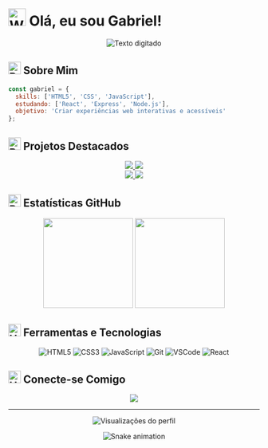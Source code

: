 # <img src="https://raw.githubusercontent.com/Tarikul-Islam-Anik/Animated-Fluent-Emojis/master/Emojis/Hand%20gestures/Waving%20Hand.png" alt="Waving Hand" width="35" height="35" /> Olá, eu sou Gabriel!

<div align="center">
  <img src="https://readme-typing-svg.herokuapp.com/?font=Fira+Code&pause=1000&color=3584E4&size=30&center=true&vCenter=true&width=600&lines=Desenvolvedor+Front-End;REACT+%7C+NODE+%7C+JavaScript;Appaixonado+por+criar+experiências+web" alt="Texto digitado">
</div>

## <img src="https://raw.githubusercontent.com/Tarikul-Islam-Anik/Animated-Fluent-Emojis/master/Emojis/Objects/Desktop%20Computer.png" alt="Desktop Computer" width="25" height="25" /> Sobre Mim

```javascript
const gabriel = {
  skills: ['HTML5', 'CSS', 'JavaScript'],
  estudando: ['React', 'Express', 'Node.js'],
  objetivo: 'Criar experiências web interativas e acessíveis'
};
```

## <img src="https://raw.githubusercontent.com/Tarikul-Islam-Anik/Animated-Fluent-Emojis/master/Emojis/Objects/Rocket.png" alt="Rocket" width="25" height="25" /> Projetos Destacados

<div align="center">
  <a href="https://github.com/GabrielDevelop777/pedido-via-wpp">
    <img src="https://github-readme-stats.vercel.app/api/pin/?username=GabrielDevelop777&repo=pedido-via-wpp&theme=tokyonight" />
  </a>
  <a href="https://github.com/GabrielDevelop777/gestor-de-tarefas">
    <img src="https://github-readme-stats.vercel.app/api/pin/?username=GabrielDevelop777&repo=gestor-de-tarefas&theme=tokyonight" />
  </a>
</div>

<div align="center">
  <a href="https://github.com/GabrielDevelop777/snake-game">
    <img src="https://github-readme-stats.vercel.app/api/pin/?username=GabrielDevelop777&repo=snake-game&theme=tokyonight" />
  </a>
  <a href="https://github.com/GabrielDevelop777/dev-previsao">
    <img src="https://github-readme-stats.vercel.app/api/pin/?username=GabrielDevelop777&repo=dev-previsao&theme=tokyonight" />
  </a>
</div>

## <img src="https://raw.githubusercontent.com/Tarikul-Islam-Anik/Animated-Fluent-Emojis/master/Emojis/Objects/Bar%20Chart.png" alt="Bar Chart" width="25" height="25" /> Estatísticas GitHub

<div align="center">
  <img height="180em" src="https://github-readme-stats.vercel.app/api?username=GabrielDevelop777&show_icons=true&theme=tokyonight&include_all_commits=true&count_private=true"/>
  <img height="180em" src="https://github-readme-stats.vercel.app/api/top-langs/?username=GabrielDevelop777&layout=compact&langs_count=7&theme=tokyonight"/>
</div>

## <img src="https://raw.githubusercontent.com/Tarikul-Islam-Anik/Animated-Fluent-Emojis/master/Emojis/Objects/Hammer%20and%20Wrench.png" alt="Hammer and Wrench" width="25" height="25" /> Ferramentas e Tecnologias

<div align="center">
  <img src="https://img.shields.io/badge/HTML5-E34F26?style=for-the-badge&logo=html5&logoColor=white" alt="HTML5"/>
  <img src="https://img.shields.io/badge/CSS3-1572B6?style=for-the-badge&logo=css3&logoColor=white" alt="CSS3"/>
  <img src="https://img.shields.io/badge/JavaScript-F7DF1E?style=for-the-badge&logo=javascript&logoColor=black" alt="JavaScript"/>
  <img src="https://img.shields.io/badge/Git-F05032?style=for-the-badge&logo=git&logoColor=white" alt="Git"/>
  <img src="https://img.shields.io/badge/Visual_Studio_Code-007ACC?style=for-the-badge&logo=visual-studio-code&logoColor=white" alt="VSCode"/>
  <img src="https://img.shields.io/badge/React-007ACC?style=for-the-badge&logo=react&logoColor=white" alt="React"/>
</div>

## <img src="https://raw.githubusercontent.com/Tarikul-Islam-Anik/Animated-Fluent-Emojis/master/Emojis/Hand%20gestures/Handshake.png" alt="Handshake" width="25" height="25" /> Conecte-se Comigo

<div align="center">
  <a href="https://linkedin.com/in/gabriel-alexandre-42ab3624a" target="_blank">
    <img src="https://img.shields.io/badge/-LinkedIn-%230077B5?style=for-the-badge&logo=linkedin&logoColor=white" target="_blank">
  </a>
  <!-- Adicione outras redes sociais conforme necessário -->
</div>

---

<div align="center">
  <img src="https://komarev.com/ghpvc/?username=GabrielDevelop777&color=blue&style=flat" alt="Visualizações do perfil"/>

  ![Snake animation](https://github.com/GabrielDevelop777/GabrielDevelop777/blob/output/github-contribution-grid-snake.svg)
</div>
